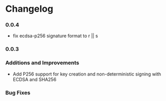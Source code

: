 # Changelog

### 0.0.4

* fix ecdsa-p256 signature format to r || s
### 0.0.3

### Additions and Improvements

* Add P256 support for key creation and non-deterministic signing with ECDSA and SHA256

### Bug Fixes
